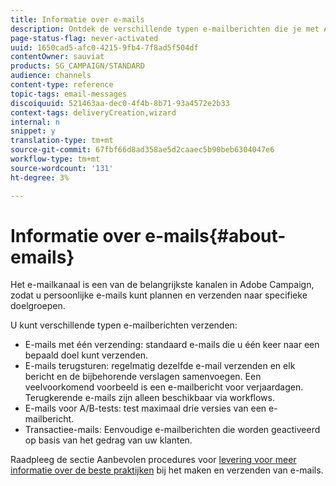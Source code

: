 ```yaml
---
title: Informatie over e-mails
description: Ontdek de verschillende typen e-mailberichten die je met Adobe Campaign kunt verzenden.
page-status-flag: never-activated
uuid: 1650cad5-afc0-4215-9fb4-7f8ad5f504df
contentOwner: sauviat
products: SG_CAMPAIGN/STANDARD
audience: channels
content-type: reference
topic-tags: email-messages
discoiquuid: 521463aa-dec0-4f4b-8b71-93a4572e2b33
context-tags: deliveryCreation,wizard
internal: n
snippet: y
translation-type: tm+mt
source-git-commit: 67fbf66d8ad358ae5d2caaec5b90beb6304047e6
workflow-type: tm+mt
source-wordcount: '131'
ht-degree: 3%

---
```



# Informatie over e-mails{#about-emails}

Het e-mailkanaal is een van de belangrijkste kanalen in Adobe Campaign, zodat u persoonlijke e-mails kunt plannen en verzenden naar specifieke doelgroepen.

U kunt verschillende typen e-mailberichten verzenden:

* E-mails met één verzending: standaard e-mails die u één keer naar een bepaald doel kunt verzenden.
* E-mails terugsturen: regelmatig dezelfde e-mail verzenden en elk bericht en de bijbehorende verslagen samenvoegen. Een veelvoorkomend voorbeeld is een e-mailbericht voor verjaardagen. Terugkerende e-mails zijn alleen beschikbaar via workflows.
* E-mails voor A/B-tests: test maximaal drie versies van een e-mailbericht.
* Transactiee-mails: Eenvoudige e-mailberichten die worden geactiveerd op basis van het gedrag van uw klanten.

Raadpleeg de sectie Aanbevolen procedures voor [levering voor meer informatie over de beste praktijken](../../sending/using/delivery-best-practices.md) bij het maken en verzenden van e-mails.
